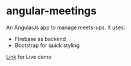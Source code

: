 # angular-meetings
An AngularJs app to manage meets-ups. It uses:
* Firebase as backend
* Bootstrap for quick styling

[Link](https://angularmeetings.herokuapp.com/) for Live demo  
